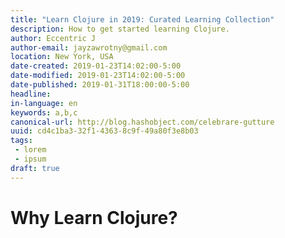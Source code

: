 ```yaml
---
title: "Learn Clojure in 2019: Curated Learning Collection"
description: How to get started learning Clojure.
author: Eccentric J
author-email: jayzawrotny@gmail.com
location: New York, USA
date-created: 2019-01-23T14:02:00-5:00
date-modified: 2019-01-23T14:02:00-5:00
date-published: 2019-01-31T18:00:00-5:00
headline:
in-language: en
keywords: a,b,c
canonical-url: http://blog.hashobject.com/celebrare-gutture
uuid: cd4c1ba3-32f1-4363-8c9f-49a80f3e8b03
tags:
 - lorem
 - ipsum
draft: true
---
```

# Why Learn Clojure?
